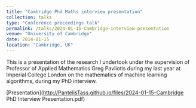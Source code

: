 ```yaml
---
title: "Cambridge Phd Maths interview presentation"
collection: talks
type: "Conference proceedings talk"
permalink: /talks/2024-01-15-Cambridge-interview-presentation
venue: "University of Cambridge"
date: 2014-01-15
location: "Cambridge, UK"
---
```


This is a presentation of the research I undertook under the supervision of Professor of Applied Mathematics Greg Pavliotis during my last year at Imperial College London on the mathematics of machine learning algorithms, during my PhD interview.

[Presentation](http://PantelisTass.github.io/files/2024-01-15-Cambridge PhD Interview Presentation.pdf)
